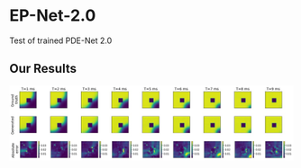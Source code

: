 # EP-Net-2.0
Test of trained PDE-Net 2.0

## Our Results

<img src="images/Resnet_ep5000_1_sign_req_img.jpg" width="800"/>
